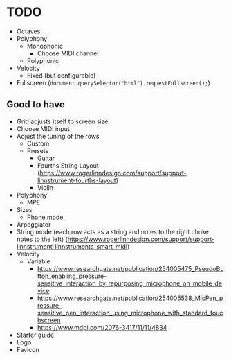 # TODO

- Octaves
- Polyphony
  - Monophonic
    - Choose MIDI channel
  - Polyphonic
- Velocity
  - Fixed (but configurable)
- Fullscreen (`document.querySelector("html").requestFullscreen();`)

## Good to have

- Grid adjusts itself to screen size
- Choose MIDI input
- Adjust the tuning of the rows
  - Custom
  - Presets
    - Guitar
    - Fourths String Layout (https://www.rogerlinndesign.com/support/support-linnstrument-fourths-layout)
    - Violin
- Polyphony
  - MPE
- Sizes
  - Phone mode
- Arpeggiator
- String mode (each row acts as a string and notes to the right choke notes to the left) (https://www.rogerlinndesign.com/support/support-linnstrument-linnstruments-smart-midi)
- Velocity
  - Variable
    - https://www.researchgate.net/publication/254005475_PseudoButton_enabling_pressure-sensitive_interaction_by_repurposing_microphone_on_mobile_device
    - https://www.researchgate.net/publication/254005538_MicPen_pressure-sensitive_pen_interaction_using_microphone_with_standard_touchscreen
    - https://www.mdpi.com/2076-3417/11/11/4834
- Starter guide
- Logo
- Favicon